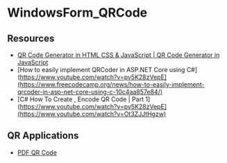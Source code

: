 # WindowsForm_QRCode

## Resources
- [QR Code Generator in HTML CSS & JavaScript | QR Code Generator in JavaScript](https://www.youtube.com/watch?v=pv5K28zVepE)
- [How to easily implement QRCoder in ASP.NET Core using C#](https://www.youtube.com/watch?v=pv5K28zVepE](https://www.freecodecamp.org/news/how-to-easily-implement-qrcoder-in-asp-net-core-using-c-10c4aa857e84/)
- [C# How To Create , Encode QR Code | Part 1](https://www.youtube.com/watch?v=pv5K28zVepE](https://www.youtube.com/watch?v=Ot3ZJJtHgzw)

## QR Applications
- [PDF QR Code](https://tr.qr-code-generator.com/types/pdf-qr-code/?gclid=CjwKCAjwq-WgBhBMEiwAzKSH6I3GkEHwHEQ9TtYSIylz29ZsGpgRSPZReh4Y_4SgMEhB4aSb2TkpuBoCDmgQAvD_BwE&campaignid=12410519687&adgroupid=119831184162&cpid=02dc792b-290f-4aa7-ae8a-18e4233c2bad&gclid=CjwKCAjwq-WgBhBMEiwAzKSH6I3GkEHwHEQ9TtYSIylz29ZsGpgRSPZReh4Y_4SgMEhB4aSb2TkpuBoCDmgQAvD_BwE)
